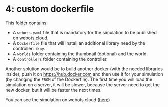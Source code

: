 # 4: custom dockerfile
This folder contains:
 - A `webots.yaml` file that is mandatory for the simulation to be published on webots.cloud.
 - A `Dockerfile` file that will install an additional library need by the controller: `ikpy`.
 - A `worlds` folder containing the thumbnail (optional) and the world.
 - A `controllers` folder containing the controller.

Another solution would be to build another docker (with the needed libraries inside), push it on https://hub.docker.com and then use it for your simulation (by changing the `FROM` of the Dockerfile).
The first time you will load the simulation on a server, it will be slower, because the server need to get the new docker, but it will be faster the next times.

You can see the simulation on webots.cloud ([here](https://webots.cloud/run?version=R2022b&url=https://github.com/cyberbotics/webots-cloud-simulation-demos/blob/main/4_custom_dockerfile/worlds/inverse_kinematics.wbt))
